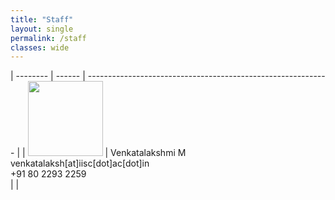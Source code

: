 ```yaml
---
title: "Staff"
layout: single
permalink: /staff
classes: wide
---
```


| --------         | ------    | ------------------------------------------------------------ |
| <img src="{{ site.baseurl }}/assets/images/staff/lakshmi.jpg" width=120px>    | Venkatalakshmi M <br>  venkatalaksh[at]iisc[dot]ac[dot]in <br> +91 80 2293 2259 <br>    |                |
